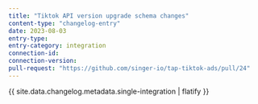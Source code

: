 ```yaml
---
title: "Tiktok API version upgrade schema changes"
content-type: "changelog-entry"
date: 2023-08-03
entry-type: 
entry-category: integration
connection-id: 
connection-version: 
pull-request: "https://github.com/singer-io/tap-tiktok-ads/pull/24"
---
```

{{ site.data.changelog.metadata.single-integration | flatify }}
